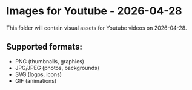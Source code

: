 # Images for Youtube - 2026-04-28

This folder will contain visual assets for Youtube videos on 2026-04-28.

## Supported formats:
- PNG (thumbnails, graphics)
- JPG/JPEG (photos, backgrounds)
- SVG (logos, icons)
- GIF (animations)
